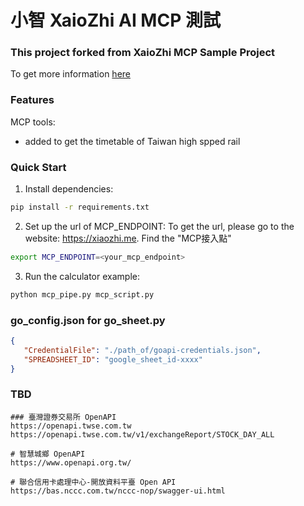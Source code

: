 # 小智 XaioZhi AI MCP 測試

### This project forked from XaioZhi MCP Sample Project
To get more information [here](https://github.com/78/mcp-calculator/tree/main) 

### Features 
MCP tools:
- added to get the timetable of Taiwan high spped rail

### Quick Start

1. Install dependencies:
```bash
pip install -r requirements.txt
```

2. Set up the url of MCP_ENDPOINT:
To get the url, please go to the website: https://xiaozhi.me. Find the "MCP接入點"
```bash
export MCP_ENDPOINT=<your_mcp_endpoint>
```

3. Run the calculator example:
```bash
python mcp_pipe.py mcp_script.py
```

### go_config.json for go_sheet.py
``` json
{
   "CredentialFile": "./path_of/goapi-credentials.json",
   "SPREADSHEET_ID": "google_sheet_id-xxxx"
}
```

### TBD

``` text
### 臺灣證券交易所 OpenAPI
https://openapi.twse.com.tw
https://openapi.twse.com.tw/v1/exchangeReport/STOCK_DAY_ALL

# 智慧城鄉 OpenAPI
https://www.openapi.org.tw/

# 聯合信用卡處理中心-開放資料平臺 Open API
https://bas.nccc.com.tw/nccc-nop/swagger-ui.html
```
